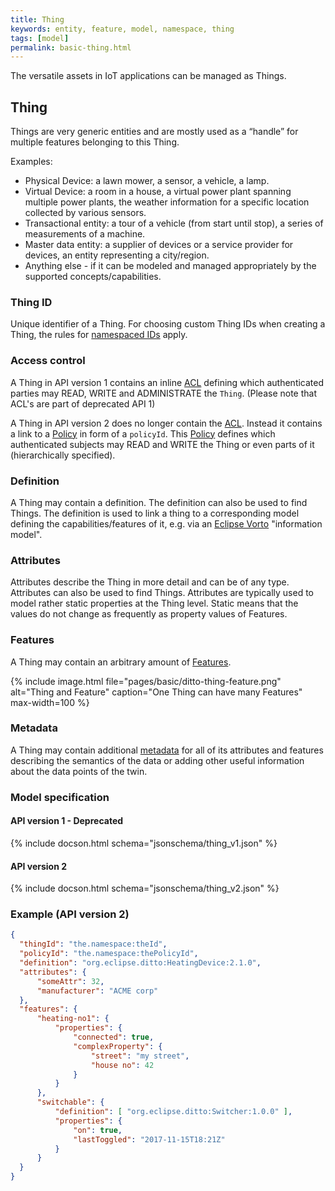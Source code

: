 ```yaml
---
title: Thing
keywords: entity, feature, model, namespace, thing
tags: [model]
permalink: basic-thing.html
---
```


The versatile assets in IoT applications can be managed as Things.


## Thing

Things are very generic entities and are mostly used as a “handle” for multiple features belonging to this Thing.

Examples:

* Physical Device: a lawn mower, a sensor, a vehicle, a lamp.
* Virtual Device: a room in a house, a virtual power plant spanning multiple power plants, the weather information for
  a specific location collected by various sensors.
* Transactional entity: a tour of a vehicle (from start until stop), a series of measurements of a machine.
* Master data entity: a supplier of devices or a service provider for devices, an entity representing a city/region.
* Anything else - if it can be modeled and managed appropriately by the supported concepts/capabilities.


### Thing ID

Unique identifier of a Thing. For choosing custom Thing IDs when creating a Thing, the rules for 
[namespaced IDs](basic-namespaces-and-names.html#namespaced-id) apply.

### Access control

A Thing in API version 1 contains an inline [ACL](basic-acl.html) defining which authenticated parties may READ, WRITE
and ADMINISTRATE the `Thing`. (Please note that ACL's are part of deprecated API 1)

A Thing in API version 2 does no longer contain the <a href="#" data-toggle="tooltip" data-original-title="{{site.data.glossary.acl}}">ACL</a>.
Instead it contains a link to a [Policy](basic-policy.html) in form of a `policyId`. This 
<a href="#" data-toggle="tooltip" data-original-title="{{site.data.glossary.policy}}">Policy</a> defines which 
authenticated subjects may READ and WRITE the Thing or even parts of it (hierarchically specified).


### Definition

A Thing may contain a definition. The definition can also be used to find Things. The definition is used to link a thing
to a corresponding model defining the capabilities/features of it, e.g. via an 
[Eclipse Vorto](https://www.eclipse.org/vorto/) "information model".


### Attributes

Attributes describe the Thing in more detail and can be of any type. Attributes can also be used to find Things.
Attributes are typically used to model rather static properties at the Thing level. Static means that the values do not
change as frequently as property values of Features.


### Features

A Thing may contain an arbitrary amount of [Features](basic-feature.html). 

{% include image.html file="pages/basic/ditto-thing-feature.png" alt="Thing and Feature" caption="One Thing can have
many Features" max-width=100 %}


### Metadata

A Thing may contain additional [metadata](basic-metadata.html) for all of its attributes and features describing the
semantics of the data or adding other useful information about the data points of the twin.


### Model specification

#### API version 1 - Deprecated

{% include docson.html schema="jsonschema/thing_v1.json" %}

#### API version 2

{% include docson.html schema="jsonschema/thing_v2.json" %}


### Example (API version 2)

```json
{
  "thingId": "the.namespace:theId",
  "policyId": "the.namespace:thePolicyId",
  "definition": "org.eclipse.ditto:HeatingDevice:2.1.0",
  "attributes": {
      "someAttr": 32,
      "manufacturer": "ACME corp"
  },
  "features": {
      "heating-no1": {
          "properties": {
              "connected": true,
              "complexProperty": {
                  "street": "my street",
                  "house no": 42
              }
          }
      },
      "switchable": {
          "definition": [ "org.eclipse.ditto:Switcher:1.0.0" ],
          "properties": {
              "on": true,
              "lastToggled": "2017-11-15T18:21Z"
          }
      }
  }
}
```
